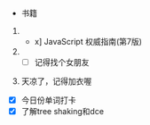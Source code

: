 
- 书籍
 1. - x] JavaScript 权威指南(第7版)

1. - [ ] 记得找个女朋友
2. 天凉了，记得加衣喔

- [x] 今日份单词打卡
- [x] 了解tree shaking和dce
